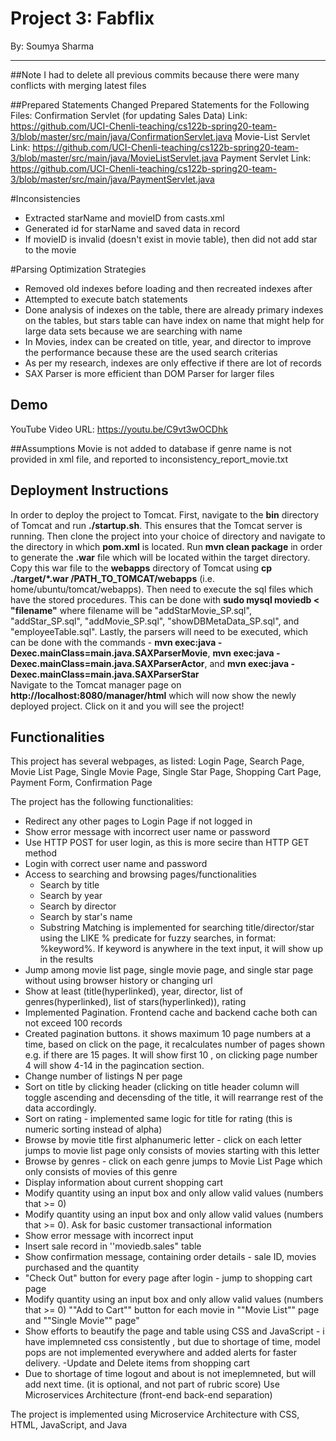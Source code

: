 # Project 3: Fabflix
By: Soumya Sharma
___

##Note
I had to delete all previous commits because there were many conflicts with merging latest files

##Prepared Statements
Changed Prepared Statements for the Following Files:
Confirmation Servlet (for updating Sales Data)
Link: https://github.com/UCI-Chenli-teaching/cs122b-spring20-team-3/blob/master/src/main/java/ConfirmationServlet.java 
Movie-List Servlet
Link: https://github.com/UCI-Chenli-teaching/cs122b-spring20-team-3/blob/master/src/main/java/MovieListServlet.java
Payment Servlet
Link: https://github.com/UCI-Chenli-teaching/cs122b-spring20-team-3/blob/master/src/main/java/PaymentServlet.java

#Inconsistencies
- Extracted starName and movieID from casts.xml
- Generated id for starName and saved data in record
- If movieID is invalid (doesn't exist in movie table), then did not add star to the movie


#Parsing Optimization Strategies 
- Removed old indexes before loading and then recreated indexes after
- Attempted to execute batch statements 
- Done analysis of indexes on the table, there are already primary indexes on the tables, but stars table can have index on name that might help for large data sets because we are searching with name
- In Movies, index can be created on title, year, and director to improve the performance because these are the used search criterias
- As per my research, indexes are only effective if there are lot of records
- SAX Parser is more efficient than DOM Parser for larger files

## Demo 
YouTube Video URL: https://youtu.be/C9vt3wOCDhk

##Assumptions
Movie is not added to database if genre name is not provided in xml file, and reported to inconsistency_report_movie.txt

## Deployment Instructions
In order to deploy the project to Tomcat. 
First, navigate to the **bin** directory of Tomcat and run **./startup.sh**. 
This ensures that the Tomcat server is running. 
Then clone the project into your choice of directory and navigate to the directory in which **pom.xml** is located. 
Run **mvn clean package** in order to generate the **.war** file which will be located within the target directory. 
Copy this war file to the **webapps** directory of Tomcat using **cp ./target/*.war /PATH_TO_TOMCAT/webapps** (i.e. home/ubuntu/tomcat/webapps).
Then need to execute the sql files which have the stored procedures. This can be done with **sudo mysql moviedb < "filename"** where filename
will be "addStarMovie_SP.sql", "addStar_SP.sql", "addMovie_SP.sql", "showDBMetaData_SP.sql", and "employeeTable.sql".
Lastly, the parsers will need to be executed, which can be done with the commands -
**mvn exec:java -Dexec.mainClass=main.java.SAXParserMovie**, **mvn exec:java -Dexec.mainClass=main.java.SAXParserActor**,
and **mvn exec:java -Dexec.mainClass=main.java.SAXParserStar**  
Navigate to the Tomcat manager page on **http://localhost:8080/manager/html** which will now show the newly deployed project. 
Click on it and you will see the project! 

## Functionalities
This project has several webpages, as listed: Login Page, Search Page, Movie List Page, Single Movie Page, Single Star Page, Shopping Cart Page, Payment Form, Confirmation Page 

The project has the following functionalities:
- Redirect any other pages to Login Page if not logged in
- Show error message with incorrect user name or password
- Use HTTP POST for user login, as this is more secire than HTTP GET method
- Login with correct user name and password
- Access to searching and browsing pages/functionalities
    - Search by title
    - Search by year
    - Search by director
    - Search by star's name
    - Substring Matching is implemented for searching title/director/star using the LIKE % predicate for fuzzy searches, in format: %keyword%. If keyword is anywhere in the text input, it will show up in the results
- Jump among movie list page, single movie page, and single star page without using browser history or changing url
- Show at least (title(hyperlinked), year, director, list of genres(hyperlinked), list of stars(hyperlinked)), rating
- Implemented Pagination. Frontend cache and backend cache both can not exceed 100 records 
- Created pagination buttons. it shows maximum 10 page numbers at a time, based on click on the page, it recalculates number of pages shown e.g. if there are 15 pages. It will show first 10 , on clicking page number 4 will show 4-14 in the pagincation section.
- Change number of listings N per page
- Sort on title by clicking header (clicking on title header column will toggle ascending and decensding of the title, it will rearrange rest of the data accordingly.
- Sort on rating - implemented same logic for title for rating (this is numeric sorting instead of alpha)
- Browse by movie title first alphanumeric letter - click on each letter jumps to movie list page only consists of movies starting with this letter
- Browse by genres - click on each genre jumps to Movie List Page which only consists of movies of this genre
- Display information about current shopping cart
 - Modify quantity using an input box and only allow valid values (numbers that >= 0)
- Modify quantity using an input box and only allow valid values (numbers that >= 0). Ask for basic customer transactional information
- Show error message with incorrect input
- Insert sale record in ''moviedb.sales" table
- Show confirmation message, containing order details - sale ID, movies purchased and the quantity
 - "Check Out" button for every page after login - jump to shopping cart page
 - Modify quantity using an input box and only allow valid values (numbers that >= 0) 
""Add to Cart"" button for each movie in ""Movie List"" page and ""Single Movie"" page"
- Show efforts to beautify the page and table using CSS and JavaScript - i have implemneted css consistently , but due to shortage of time, model pops are not implemented everywhere and added alerts for faster delivery. 
-Update and Delete items from shopping cart
- Due to shortage of time logout and about is not imeplemneted, but will add next time. (it is optional, and not part of rubric score)
Use Microservices Architecture (front-end back-end separation)

The project is implemented using Microservice Architecture with CSS, HTML, JavaScript, and Java
